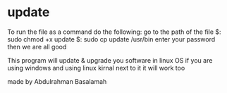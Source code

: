 # update
 
 To run the file as a command do the following: 
 go to the path of the file 
 $: sudo chmod +x update 
 $: sudo cp update /usr/bin
	enter your password 
	then we are all good 
 
 This program will update & upgrade you software in linux OS 
 if you are using windows and using linux kirnal next to it it will work too 
 
 
 made by Abdulrahman Basalamah 
 
